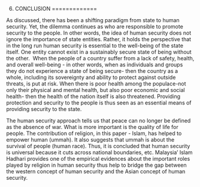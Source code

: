6. CONCLUSION
=============

As discussed, there has been a shifting paradigm from state to human
security. Yet, the dilemma continues as who are responsible to promote
security to the people. In other words, the idea of human security does
not ignore the importance of state entities. Rather, it holds the
perspective that in the long run human security is essential to the
well-being of the state itself. One entity cannot exist in a sustainably
secure state of being without the other.  When the people of a country
suffer from a lack of safety, health, and overall well-being - in other
words, when as individuals and groups they do not experience a state of
being secure- then the country as a whole, including its sovereignty and
ability to protect against outside threats, is put at risk. When there
is poor health among the populace-not only their physical and mental
health, but also poor economic and social health- then the health of the
nation itself is also threatened. Providing protection and security to
the people is thus seen as an essential means of providing security to
the state.

The human security approach tells us that peace can no longer be defined
as the absence of war. What is more important is the quality of life for
people. The contribution of religion, in this paper - Islam, has helped
to empower human (ummah). It also suggests that ummah is about the
survival of people (human race). Thus, it is concluded that human
security is universal because it cuts across national boundaries, etc.
Malaysia’ Islam Hadhari provides one of the empirical evidences about
the important roles played by religion in human security thus help to
bridge the gap between the western concept of human security and the
Asian concept of human security.


